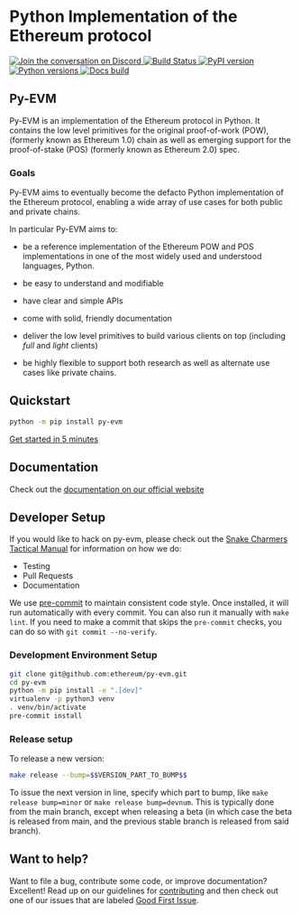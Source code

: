 # Python Implementation of the Ethereum protocol

[
![Join the conversation on Discord](https://img.shields.io/discord/809793915578089484?color=blue&label=chat&logo=discord&logoColor=white)
](https://discord.gg/GHryRvPB84)
[
![Build Status](https://circleci.com/gh/ethereum/py-evm.svg?style=shield)
](https://circleci.com/gh/ethereum/py-evm)
[
![PyPI version](https://badge.fury.io/py/py-evm.svg)
](https://badge.fury.io/py/py-evm)
[
![Python versions](https://img.shields.io/pypi/pyversions/py-evm.svg)
](https://pypi.python.org/pypi/py-evm)
[
![Docs build](https://readthedocs.org/projects/py-evm/badge/?version=latest)
](https://py-evm.readthedocs.io/en/latest/?badge=latest)

## Py-EVM

Py-EVM is an implementation of the Ethereum protocol in Python. It contains the low level
primitives for the original proof-of-work (POW), (formerly known as Ethereum 1.0) chain
as well as emerging support for the proof-of-stake (POS) (formerly known as Ethereum 2.0) spec.

### Goals

Py-EVM aims to eventually become the defacto Python implementation of the Ethereum protocol,
enabling a wide array of use cases for both public and private chains.

In particular Py-EVM aims to:

- be a reference implementation of the Ethereum POW and POS implementations in one of the most widely used and understood languages, Python.

- be easy to understand and modifiable

- have clear and simple APIs

- come with solid, friendly documentation

- deliver the low level primitives to build various clients on top (including *full* and *light* clients)

- be highly flexible to support both research as well as alternate use cases like private chains.

## Quickstart

```sh
python -m pip install py-evm
```

[Get started in 5 minutes](https://py-evm.readthedocs.io/en/latest/guides/building_an_app_that_uses_pyevm.html)

## Documentation

Check out the [documentation on our official website](https://py-evm.readthedocs.io/en/latest/)

## Developer Setup

If you would like to hack on py-evm, please check out the [Snake Charmers
Tactical Manual](https://github.com/ethereum/snake-charmers-tactical-manual)
for information on how we do:

- Testing
- Pull Requests
- Documentation

We use [pre-commit](https://pre-commit.com/) to maintain consistent code style. Once
installed, it will run automatically with every commit. You can also run it manually
with `make lint`. If you need to make a commit that skips the `pre-commit` checks, you
can do so with `git commit --no-verify`.

### Development Environment Setup

```sh
git clone git@github.com:ethereum/py-evm.git
cd py-evm
python -m pip install -e ".[dev]"
virtualenv -p python3 venv
. venv/bin/activate
pre-commit install
```

### Release setup

To release a new version:

```sh
make release --bump=$$VERSION_PART_TO_BUMP$$
```

To issue the next version in line, specify which part to bump,
like `make release bump=minor` or `make release bump=devnum`. This is typically done from the
main branch, except when releasing a beta (in which case the beta is released from main,
and the previous stable branch is released from said branch).

## Want to help?

Want to file a bug, contribute some code, or improve documentation? Excellent! Read up on our
guidelines for [contributing](https://py-evm.readthedocs.io/en/latest/contributing.html) and then check out one of our issues that are labeled [Good First Issue](https://github.com/ethereum/py-evm/issues?q=is%3Aissue+is%3Aopen+label%3A%22Good+First+Issue%22).